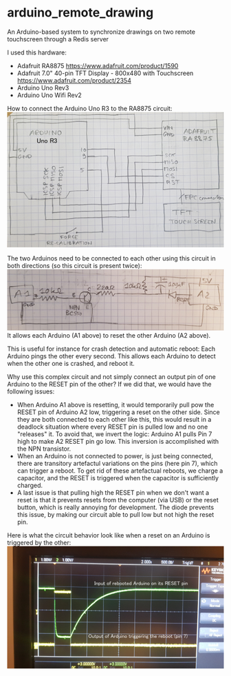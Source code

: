 # arduino_remote_drawing
An Arduino-based system to synchronize drawings on two remote touchscreen through a Redis server

I used this hardware:
* Adafruit RA8875 https://www.adafruit.com/product/1590
* Adafruit 7.0" 40-pin TFT Display - 800x480 with Touchscreen https://www.adafruit.com/product/2354
* Arduino Uno Rev3
* Arduino Uno Wifi Rev2

How to connect the Arduino Uno R3 to the RA8875 circuit:
![RA8875 connections](/schematics/RA8875.jpg?raw=true)

The two Arduinos need to be connected to each other using this circuit in both directions (so this circuit is present twice):
![Reset circuit](/schematics/reset_circuit.jpg?raw=true)
It allows each Arduino (A1 above) to reset the other Arduino (A2 above).

This is useful for instance for crash detection and automatic reboot: Each Arduino pings the other every second. This allows each Arduino to detect when the other one is crashed, and reboot it.

Why use this complex circuit and not simply connect an output pin of one Arduino to the RESET pin of the other? If we did that, we would have the following issues:
* When Arduino A1 above is resetting, it would temporarily pull pow the RESET pin of Arduino A2 low, triggering a reset on the other side. Since they are both connected to each other like this, this would result in a deadlock situation where every RESET pin is pulled low and no one "releases" it. To avoid that, we invert the logic: Arduino A1 pulls Pin 7 high to make A2 RESET pin go low. This inversion is accomplished with the NPN transistor.
* When an Arduino is not connected to power, is just being connected, there are transitory artefactul variations on the pins (here pin 7), which can trigger a reboot. To get rid of these artefactual reboots, we charge a capacitor, and the RESET is triggered when the capacitor is sufficiently charged.
* A last issue is that pulling high the RESET pin when we don't want a reset is that it prevents resets from the computer (via USB) or the reset button, which is really annoying for development. The diode prevents this issue, by making our circuit able to pull low but not high the reset pin.

Here is what the circuit behavior look like when a reset on an Arduino is triggered by the other:
![Pin 7 and RESET pin measures on an oscilloscope](/benchmarks/reboot%20system/20210622_190719.jpg?raw=true)
